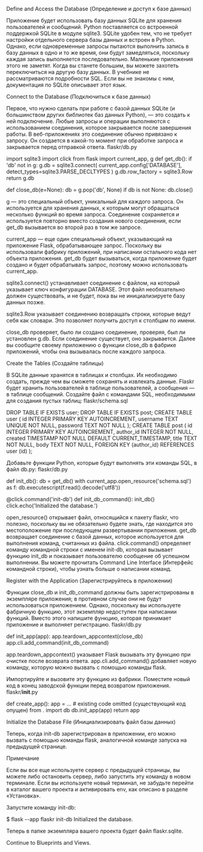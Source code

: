 Define and Access the Database (Определение и доступ к базе данных)

Приложение будет использовать базу данных SQLite для хранения пользователей и сообщений.
Python поставляется со встроенной поддержкой SQLite в модуле sqlite3.
SQLite удобен тем, что не требует настройки отдельного сервера базы данных и встроен в Python.
Однако, если одновременные запросы пытаются выполнить запись в базу данных в одно и то же
время, они будут замедляться, поскольку каждая запись выполняется последовательно. Маленькие
приложения этого не заметят. Когда вы станете большим, вы можете захотеть переключиться на
другую базу данных.
В учебнике не рассматриваются подробности SQL. Если вы не знакомы с ним, документация по
SQLite описывает этот язык.

Connect to the Database (Подключиться к базе данных)

Первое, что нужно сделать при работе с базой данных SQLite (и большинством других библиотек
баз данных Python), — это создать к ней подключение. Любые запросы и операции выполняются с
использованием соединения, которое закрывается после завершения работы.
В веб-приложениях это соединение обычно привязано к запросу. Он создается в какой-то момент
при обработке запроса и закрывается перед отправкой ответа.
flaskr/db.py

import sqlite3
import click
from flask import current_app, g
def get_db():
    if 'db' not in g:
        g.db = sqlite3.connect(
            current_app.config['DATABASE'],
            detect_types=sqlite3.PARSE_DECLTYPES
        )
        g.db.row_factory = sqlite3.Row
    return g.db

def close_db(e=None):
    db = g.pop('db', None)
    if db is not None:
        db.close()

g — это специальный объект, уникальный для каждого запроса. Он используется для хранения
данных, к которым могут обращаться несколько функций во время запроса. Соединение сохраняется
и используется повторно вместо создания нового соединения, если get_db вызывается во второй
раз в том же запросе.

current_app — еще один специальный объект, указывающий на приложение Flask, обрабатывающее
запрос. Поскольку вы использовали фабрику приложений, при написании остального кода нет
объекта приложения. get_db будет вызываться, когда приложение будет создано и будет
обрабатывать запрос, поэтому можно использовать current_app.

sqlite3.connect() устанавливает соединение с файлом, на который указывает ключ конфигурации
DATABASE. Этот файл необязательно должен существовать, и не будет, пока вы не инициализируете
базу данных позже.

sqlite3.Row указывает соединению возвращать строки, которые ведут себя как словари. Это
позволяет получить доступ к столбцам по имени.

close_db проверяет, было ли создано соединение, проверяя, был ли установлен g.db. Если
соединение существует, оно закрывается. Далее вы сообщите своему приложению о функции
close_db в фабрике приложений, чтобы она вызывалась после каждого запроса.

Create the Tables (Создайте таблицы)

В SQLite данные хранятся в таблицах и столбцах. Их необходимо создать, прежде чем вы сможете
сохранять и извлекать данные. Flaskr будет хранить пользователей в таблице пользователей,
а сообщения — в таблице сообщений. Создайте файл с командами SQL, необходимыми для создания
пустых таблиц:
flaskr/schema.sql

DROP TABLE IF EXISTS user;
DROP TABLE IF EXISTS post;
CREATE TABLE user (
  id INTEGER PRIMARY KEY AUTOINCREMENT,
  username TEXT UNIQUE NOT NULL,
  password TEXT NOT NULL
);
CREATE TABLE post (
  id INTEGER PRIMARY KEY AUTOINCREMENT,
  author_id INTEGER NOT NULL,
  created TIMESTAMP NOT NULL DEFAULT CURRENT_TIMESTAMP,
  title TEXT NOT NULL,
  body TEXT NOT NULL,
  FOREIGN KEY (author_id) REFERENCES user (id)
);

Добавьте функции Python, которые будут выполнять эти команды SQL, в файл db.py:
flaskr/db.py

def init_db():
    db = get_db()
    with current_app.open_resource('schema.sql') as f:
        db.executescript(f.read().decode('utf8'))

@click.command('init-db')
def init_db_command():
    init_db()
    click.echo('Initialized the database.')

open_resource() открывает файл, относящийся к пакету flaskr, что полезно, поскольку вы не
обязательно будете знать, где находится это местоположение при последующем развертывании
приложения. get_db возвращает соединение с базой данных, которое используется для выполнения
команд, считанных из файла.
click.command() определяет команду командной строки с именем init-db, которая вызывает
функцию init_db и показывает пользователю сообщение об успешном выполнении. Вы можете
прочитать Command Line Interface (Интерфейс командной строки), чтобы узнать больше
о написании команд.

Register with the Application (Зарегистрируйтесь в приложении)

Функции close_db и init_db_command должны быть зарегистрированы в экземпляре приложения;
в противном случае они не будут использоваться приложением. Однако, поскольку вы используете
фабричную функцию, этот экземпляр недоступен при написании функций. Вместо этого напишите
функцию, которая принимает приложение и выполняет регистрацию.
flaskr/db.py

def init_app(app):
    app.teardown_appcontext(close_db)
    app.cli.add_command(init_db_command)

app.teardown_appcontext() указывает Flask вызывать эту функцию при очистке после 
возврата ответа.
app.cli.add_command() добавляет новую команду, которую можно вызвать с помощью команды flask.

Импортируйте и вызовите эту функцию из фабрики. Поместите новый код в конец заводской
функции перед возвратом приложения.
flaskr/__init__.py

def create_app():
    app = ...
    # existing code omitted (существующий код опущен)
    from . import db
    db.init_app(app)
    return app

Initialize the Database File (Инициализировать файл базы данных)

Теперь, когда init-db зарегистрирован в приложении, его можно вызвать с помощью команды flask,
аналогичной команде запуска на предыдущей странице.

Примечание

Если вы все еще используете сервер с предыдущей страницы, вы можете либо остановить сервер,
либо запустить эту команду в новом терминале. Если вы используете новый терминал, не забудьте
перейти в каталог вашего проекта и активировать env, как описано в разделе «Установка».

Запустите команду init-db:

$ flask --app flaskr init-db
Initialized the database.

Теперь в папке экземпляра вашего проекта будет файл flaskr.sqlite.

Continue to Blueprints and Views.